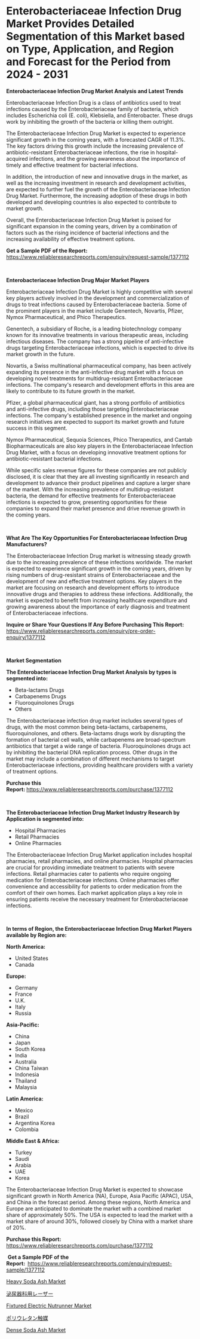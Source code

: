 <p><h1>Enterobacteriaceae Infection Drug Market Provides Detailed Segmentation of this Market based on Type, Application, and Region and Forecast for the Period from 2024 - 2031</h1></p><p><strong>Enterobacteriaceae Infection Drug Market Analysis and Latest Trends</strong></p>
<p><p>Enterobacteriaceae Infection Drug is a class of antibiotics used to treat infections caused by the Enterobacteriaceae family of bacteria, which includes Escherichia coli (E. coli), Klebsiella, and Enterobacter. These drugs work by inhibiting the growth of the bacteria or killing them outright.</p><p>The Enterobacteriaceae Infection Drug Market is expected to experience significant growth in the coming years, with a forecasted CAGR of 11.3%. The key factors driving this growth include the increasing prevalence of antibiotic-resistant Enterobacteriaceae infections, the rise in hospital-acquired infections, and the growing awareness about the importance of timely and effective treatment for bacterial infections.</p><p>In addition, the introduction of new and innovative drugs in the market, as well as the increasing investment in research and development activities, are expected to further fuel the growth of the Enterobacteriaceae Infection Drug Market. Furthermore, the increasing adoption of these drugs in both developed and developing countries is also expected to contribute to market growth.</p><p>Overall, the Enterobacteriaceae Infection Drug Market is poised for significant expansion in the coming years, driven by a combination of factors such as the rising incidence of bacterial infections and the increasing availability of effective treatment options.</p></p>
<p><strong>Get a Sample PDF of the Report:&nbsp;</strong> <a href="https://www.reliableresearchreports.com/enquiry/request-sample/1377112">https://www.reliableresearchreports.com/enquiry/request-sample/1377112</a></p>
<p>&nbsp;</p>
<p><strong>Enterobacteriaceae Infection Drug Major Market Players</strong></p>
<p><p>Enterobacteriaceae Infection Drug Market is highly competitive with several key players actively involved in the development and commercialization of drugs to treat infections caused by Enterobacteriaceae bacteria. Some of the prominent players in the market include Genentech, Novartis, Pfizer, Nymox Pharmaceutical, and Phico Therapeutics.</p><p>Genentech, a subsidiary of Roche, is a leading biotechnology company known for its innovative treatments in various therapeutic areas, including infectious diseases. The company has a strong pipeline of anti-infective drugs targeting Enterobacteriaceae infections, which is expected to drive its market growth in the future.</p><p>Novartis, a Swiss multinational pharmaceutical company, has been actively expanding its presence in the anti-infective drug market with a focus on developing novel treatments for multidrug-resistant Enterobacteriaceae infections. The company's research and development efforts in this area are likely to contribute to its future growth in the market.</p><p>Pfizer, a global pharmaceutical giant, has a strong portfolio of antibiotics and anti-infective drugs, including those targeting Enterobacteriaceae infections. The company's established presence in the market and ongoing research initiatives are expected to support its market growth and future success in this segment.</p><p>Nymox Pharmaceutical, Sequoia Sciences, Phico Therapeutics, and Cantab Biopharmaceuticals are also key players in the Enterobacteriaceae Infection Drug Market, with a focus on developing innovative treatment options for antibiotic-resistant bacterial infections.</p><p>While specific sales revenue figures for these companies are not publicly disclosed, it is clear that they are all investing significantly in research and development to advance their product pipelines and capture a larger share of the market. With the increasing prevalence of multidrug-resistant bacteria, the demand for effective treatments for Enterobacteriaceae infections is expected to grow, presenting opportunities for these companies to expand their market presence and drive revenue growth in the coming years.</p></p>
<p>&nbsp;</p>
<p><strong>What Are The Key Opportunities For Enterobacteriaceae Infection Drug Manufacturers?</strong></p>
<p><p>The Enterobacteriaceae Infection Drug market is witnessing steady growth due to the increasing prevalence of these infections worldwide. The market is expected to experience significant growth in the coming years, driven by rising numbers of drug-resistant strains of Enterobacteriaceae and the development of new and effective treatment options. Key players in the market are focusing on research and development efforts to introduce innovative drugs and therapies to address these infections. Additionally, the market is expected to benefit from increasing healthcare expenditure and growing awareness about the importance of early diagnosis and treatment of Enterobacteriaceae infections.</p></p>
<p><strong>Inquire or Share Your Questions If Any Before Purchasing This Report:</strong> <a href="https://www.reliableresearchreports.com/enquiry/pre-order-enquiry/1377112">https://www.reliableresearchreports.com/enquiry/pre-order-enquiry/1377112</a></p>
<p>&nbsp;</p>
<p><strong>Market Segmentation</strong></p>
<p><strong>The Enterobacteriaceae Infection Drug Market Analysis by types is segmented into:</strong></p>
<p><ul><li>Beta-lactams Drugs</li><li>Carbapenems Drugs</li><li>Fluoroquinolones Drugs</li><li>Others</li></ul></p>
<p><p>The Enterobacteriaceae infection drug market includes several types of drugs, with the most common being beta-lactams, carbapenems, fluoroquinolones, and others. Beta-lactams drugs work by disrupting the formation of bacterial cell walls, while carbapenems are broad-spectrum antibiotics that target a wide range of bacteria. Fluoroquinolones drugs act by inhibiting the bacterial DNA replication process. Other drugs in the market may include a combination of different mechanisms to target Enterobacteriaceae infections, providing healthcare providers with a variety of treatment options.</p></p>
<p><strong>Purchase this Report:&nbsp;</strong><a href="https://www.reliableresearchreports.com/purchase/1377112">https://www.reliableresearchreports.com/purchase/1377112</a></p>
<p>&nbsp;</p>
<p><strong>The Enterobacteriaceae Infection Drug Market Industry Research by Application is segmented into:</strong></p>
<p><ul><li>Hospital Pharmacies</li><li>Retail Pharmacies</li><li>Online Pharmacies</li></ul></p>
<p><p>The Enterobacteriaceae Infection Drug Market application includes hospital pharmacies, retail pharmacies, and online pharmacies. Hospital pharmacies are crucial for providing immediate treatment to patients with severe infections. Retail pharmacies cater to patients who require ongoing medication for Enterobacteriaceae infections. Online pharmacies offer convenience and accessibility for patients to order medication from the comfort of their own homes. Each market application plays a key role in ensuring patients receive the necessary treatment for Enterobacteriaceae infections.</p></p>
<p>&nbsp;</p>
<p><strong>In terms of Region, the Enterobacteriaceae Infection Drug Market Players available by Region are:</strong></p>
<p>
    <p> <strong> North America: </strong>
        <ul>
            <li>United States</li>
            <li>Canada</li>
        </ul>
        </p> 
    <p> <strong> Europe: </strong>
        <ul>
            <li>Germany</li>
            <li>France</li>
            <li>U.K.</li>
            <li>Italy</li>
            <li>Russia</li>
        </ul>
        </p> 
    <p> <strong> Asia-Pacific: </strong>
        <ul>
            <li>China</li>
            <li>Japan</li>
            <li>South Korea</li>
            <li>India</li>
            <li>Australia</li>
            <li>China Taiwan</li>
            <li>Indonesia</li>
            <li>Thailand</li>
            <li>Malaysia</li>
        </ul>
        </p> 
    <p> <strong> Latin America: </strong>
        <ul>
            <li>Mexico</li>
            <li>Brazil</li>
            <li>Argentina Korea</li>
            <li>Colombia</li>
        </ul>
        </p> 
    <p> <strong> Middle East & Africa: </strong>
        <ul>
            <li>Turkey</li>
            <li>Saudi</li>
            <li>Arabia</li>
            <li>UAE</li>
            <li>Korea</li>
        </ul>
    </p>
    </p>
<p><p>The Enterobacteriaceae Infection Drug Market is expected to showcase significant growth in North America (NA), Europe, Asia Pacific (APAC), USA, and China in the forecast period. Among these regions, North America and Europe are anticipated to dominate the market with a combined market share of approximately 50%. The USA is expected to lead the market with a market share of around 30%, followed closely by China with a market share of 20%.</p></p>
<p><strong>Purchase this Report: </strong><a href="https://www.reliableresearchreports.com/purchase/1377112">https://www.reliableresearchreports.com/purchase/1377112</a></p>
<p>&nbsp;<strong>Get a Sample PDF of the Report:&nbsp;&nbsp;</strong><a href="https://www.reliableresearchreports.com/enquiry/request-sample/1377112">https://www.reliableresearchreports.com/enquiry/request-sample/1377112</a></p>
<p><strong></strong></p>
<p><p><a href="https://view.publitas.com/reportprime-1/heavy-soda-ash-market-insights-market-players-and-forecast-till-2031/">Heavy Soda Ash Market</a></p><p><a href="https://medium.com/@dathomson6534/%E6%B3%8C%E5%B0%BF%E5%99%A8%E7%A7%91%E3%83%AC%E3%83%BC%E3%82%B6%E3%83%BC%E5%B8%82%E5%A0%B4-%E7%AB%B6%E4%BA%89%E5%88%86%E6%9E%90-%E5%B8%82%E5%A0%B4%E5%8B%95%E5%90%91%E3%81%8A%E3%82%88%E3%81%B32031%E5%B9%B4%E3%81%BE%E3%81%A7%E3%81%AE%E4%BA%88%E6%B8%AC-ab002ce24807">泌尿器科用レーザー</a></p><p><a href="https://funky-papaya-cf4.notion.site/Fixtured-Electric-Nutrunner-Market-Size-and-Examines-its-Market-Scope-with-a-Primary-Focus-on-Grow-7701c20633c04e2cb4a6c611d615fd33">Fixtured Electric Nutrunner Market</a></p><p><a href="https://medium.com/@dathomson6534/%E3%83%9D%E3%83%AA%E3%82%A6%E3%83%AC%E3%82%BF%E3%83%B3%E8%A7%A6%E5%AA%92%E5%B8%82%E5%A0%B4%E8%AA%BF%E6%9F%BB%E3%83%AC%E3%83%9D%E3%83%BC%E3%83%88-%E3%81%9D%E3%81%AE%E6%AD%B4%E5%8F%B2%E3%81%8A%E3%82%88%E3%81%B3%E4%BA%88%E6%B8%AC2024%E5%B9%B4-2031%E5%B9%B4-fd297e91b82c">ポリウレタン触媒</a></p><p><a href="https://view.publitas.com/reportprime-1/dense-soda-ash-market-size-global-industry-overview-market-segmentation-and-forecast-2024-to-2031/">Dense Soda Ash Market</a></p></p>